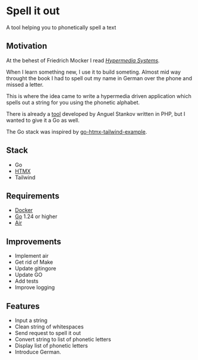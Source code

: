 # Spell it out

A tool helping you to phonetically spell a text

## Motivation

At the behest of Friedrich Mocker I read *[Hypermedia Systems](https://hypermedia.systems/book).*

When I learn something new, I use it to build someting.
Almost mid way throught the book I had to spell out my name in German over the phone and missed a letter.

This is where the idea came to write a hypermedia driven application which spells out a string for you using the phonetic alphabet.

There is already a [tool](https://www.spelltool.com "www.spelltool.com") developed by Anguel Stankov written in PHP, but I wanted to give it a Go as well.

The Go stack was inspired by [go-htmx-tailwind-example](https://github.com/jritsema/go-htmx-tailwind-example).

## Stack

- Go
- [HTMX](https://htmx.org/)
- Tailwind

## Requirements

- [Docker](https://docs.docker.com/get-docker/)
- [Go](https://go.dev/) 1.24 or higher
- [Air](https://github.com/air-verse/air)

## Improvements

- Implement air
- Get rid of Make
- Update gitingore
- Update GO
- Add tests
- Improve logging

## Features

- Input a string
- Clean string of whitespaces
- Send request to spell it out
- Convert string to list of phonetic letters
- Display list of phonetic letters
- Introduce German.
